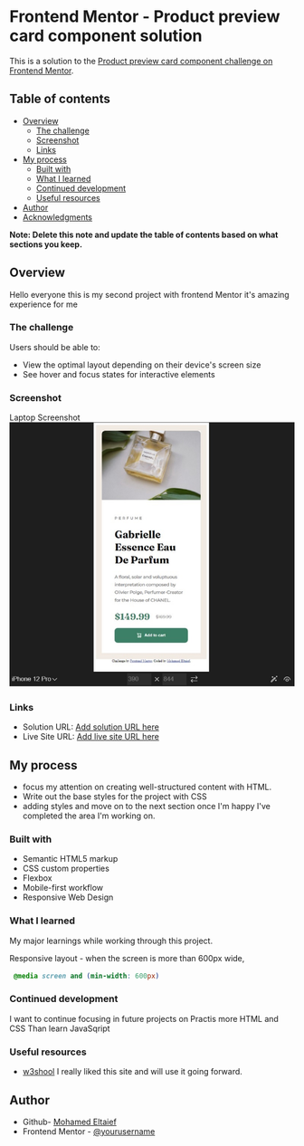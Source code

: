 # Frontend Mentor - Product preview card component solution

This is a solution to the [Product preview card component challenge on Frontend Mentor](https://www.frontendmentor.io/challenges/product-preview-card-component-GO7UmttRfa).

## Table of contents

- [Overview](#overview)
  - [The challenge](#the-challenge)
  - [Screenshot](#screenshot)
  - [Links](#links)
- [My process](#my-process)
  - [Built with](#built-with)
  - [What I learned](#what-i-learned)
  - [Continued development](#continued-development)
  - [Useful resources](#useful-resources)
- [Author](#author)
- [Acknowledgments](#acknowledgments)

**Note: Delete this note and update the table of contents based on what sections you keep.**

## Overview

Hello everyone this is my second project with frontend Mentor it's amazing experience for me

### The challenge

Users should be able to:

- View the optimal layout depending on their device's screen size
- See hover and focus states for interactive elements

### Screenshot
 Laptop Screenshot
![](./images/laptop.jpg)

### Links

- Solution URL: [Add solution URL here](https://github.com/Mohammed-Eltaief/product-preview-card-component-html-css)
- Live Site URL: [Add live site URL here](https://your-live-site-url.com)

## My process

- focus my attention on creating well-structured content with HTML.
- Write out the base styles for the project with CSS
- adding styles and move on to the next section once I'm happy I've completed the area I'm working on.

### Built with

- Semantic HTML5 markup
- CSS custom properties
- Flexbox
- Mobile-first workflow
- Responsive Web Design


### What I learned

My major learnings while working through this project.


Responsive layout - when the screen is more than 600px wide,
 
```css
 @media screen and (min-width: 600px) 
```

### Continued development

I want to continue focusing in future projects on Practis more HTML and CSS Than learn JavaSqript

### Useful resources
- [w3shool](https://www.w3schools.com)  I really liked this site and will use it going forward.

## Author

- Github- [Mohamed Eltaief](https://github.com/Mohammed-Eltaief)
- Frontend Mentor - [@yourusername](https://www.frontendmentor.io/profile/Mohammed-Eltaief)
